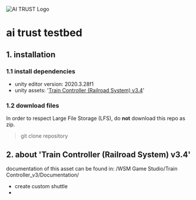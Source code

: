 ![AI TRUST Logo](/../create-routes/assets/images/logos/hfg_white-01.png)

# ai trust testbed

## 1. installation

### 1.1 install dependencies

- unity editor version: 2020.3.28f1
- unity assets: '[Train Controller (Railroad System) v3.4](https://assetstore.unity.com/packages/templates/systems/train-controller-railroad-system-v3-4-116455)'


### 1.2 download files

In order to respect Large File Storage (LFS), do **not** download this repo as zip. 

> git clone repository

## 2. about 'Train Controller (Railroad System) v3.4'

documentation of this asset can be found in: /WSM Game Studio/Train Controller_v3/Documentation/

- create custom shuttle
- 
